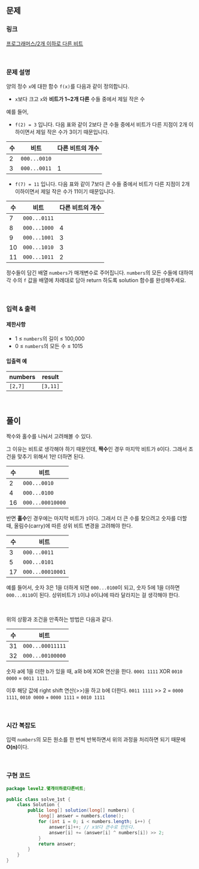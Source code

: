 ## 문제

### 링크

[프로그래머스/2개 이하로 다른 비트](https://school.programmers.co.kr/learn/courses/30/lessons/77885)

<br>

### 문제 설명

양의 정수 `x`에 대한 함수 `f(x)`를 다음과 같이 정의합니다.

- `x`보다 크고 `x`와 **비트가 1~2개 다른** 수들 중에서 제일 작은 수

예를 들어,

- `f(2) = 3` 입니다. 다음 표와 같이 2보다 큰 수들 중에서 비트가 다른 지점이 2개 이하이면서 제일 작은 수가 3이기 때문입니다.

|수|비트|다른 비트의 개수|
|---|---|---|
|2|`000...0010`||
|3|`000...0011`|1|

- `f(7) = 11` 입니다. 다음 표와 같이 7보다 큰 수들 중에서 비트가 다른 지점이 2개 이하이면서 제일 작은 수가 11이기 때문입니다.

|수|비트|다른 비트의 개수|
|---|---|---|
|7|`000...0111`||
|8|`000...1000`|4|
|9|`000...1001`|3|
|10|`000...1010`|3|
|11|`000...1011`|2|

정수들이 담긴 배열 `numbers`가 매개변수로 주어집니다. `numbers`의 모든 수들에 대하여 각 수의 `f` 값을 배열에 차례대로 담아 return 하도록 solution 함수를 완성해주세요.

<br>

### 입력 & 출력

#### 제한사항

- 1 ≤ `numbers`의 길이 ≤ 100,000
- 0 ≤ `numbers`의 모든 수 ≤ 1015

#### 입출력 예

|numbers|result|
|---|---|
|`[2,7]`|`[3,11]`|

<br>

## 풀이

짝수와 홀수를 나눠서 고려해볼 수 있다.  

그 이유는 비트로 생각해야 하기 때문인데, <b>짝수</b>인 경우 마지막 비트가 `0`이다. 그래서 조건을 맞추기 위해서 
1만 더하면 된다.  

| 수  | 비트               |
|----|------------------|
| 2  | `000...0010`     |
| 4  | `000...0100`     |
| 16 | `000...00010000` |

반면 <b>홀수</b>인 경우에는 마지막 비트가 `1`이다. 
그래서 더 큰 수를 찾으려고 숫자를 더할 때, 올림수(carry)에 따른 상위 비트 변경을 고려해야 한다.  

| 수  | 비트                |
|----|-------------------|
| 3  | `000...0011`      |
| 5  | `000...0101`      |
| 17 | `000...00010001` |

예를 들어서, 숫자 3은 1을 더하게 되면 `000...0100`이 되고, 숫자 5에 1을 더하면 `000...0110`이 된다. 
상위비트가 `1`이냐 `0`이냐에 따라 달라지는 걸 생각해야 한다.    

<br>

위의 상황과 조건을 만족하는 방법은 다음과 같다.

| 수  | 비트               |
|----|------------------|
| 31 | `000...00011111` |
| 32 | `000...00100000` |

숫자 a에 1을 더한 b가 있을 때, a와 b에 XOR 연산을 한다. 
`0001 1111` XOR `0010 0000` = `0011 1111`.  

이후 해당 값에 right shift 연산(>>)을 하고 b에 더한다. 
`0011 1111` >> 2 = `0000 1111`, `0010 0000` + `0000 1111` = `0010 1111`  

<br>

### 시간 복잡도 

입력 `numbers`의 모든 원소를 한 번씩 반복하면서 위의 과정을 처리하면 되기 때문에 <b>O(n)</b>이다.  

<br>

### 구현 코드

```java
package level2.몇개이하로다른비트;

public class solve_1st {
    class Solution {
        public long[] solution(long[] numbers) {
            long[] answer = numbers.clone();
            for (int i = 0; i < numbers.length; i++) {
                answer[i]++; // x보다 큰수로 만든다.
                answer[i] += (answer[i] ^ numbers[i]) >> 2;
            }
            return answer;
        }
    }
}
```